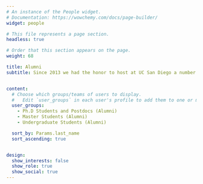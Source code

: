 ```yaml
---
# An instance of the People widget.
# Documentation: https://wowchemy.com/docs/page-builder/
widget: people

# This file represents a page section.
headless: true

# Order that this section appears on the page.
weight: 68

title: Alumni
subtitle: Since 2013 we had the honor to host at UC San Diego a number of exceptional students and researchers.<br/>Thanks a lot for the incredible contributions to our lab. You will forever be part of the Weibel-Lab Family ❤️


content:
  # Choose which groups/teams of users to display.
  #   Edit `user_groups` in each user's profile to add them to one or more of these groups.
  user_groups:
    - Ph.D Students and Postdocs (Alumni)
    - Master Students (Alumni)
    - Undergraduate Students (Alumni)

  sort_by: Params.last_name
  sort_ascending: true


design:
  show_interests: false
  show_role: true
  show_social: true
---
```

